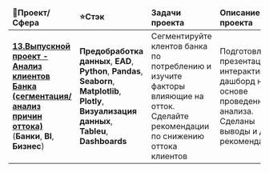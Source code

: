 <table>
  <thead align="left">
    <tr border: none;>
      <td><b>📝Проект/Сфера</b></td>
      <td><b>⭐Стэк</b></td>
      <td><b>Задачи проекта</b></td>
      <td><b>Описание проекта</b></td>
    </tr>
  </thead>
  <tbody>
    <tr>
      <td><a href="https://github.com/AbnormalReality/DA_portfolio/blob/master/13_Final_Bank/final_project_bank.ipynb"><b>13.Выпускной проект - Анализ клиентов Банка (сегментация/анализ причин оттока)</b></a>
      (<b>Банки</b>, <b>BI</b>, <b>Бизнес</b>)</td>
      <td><b>Предобработка данных</b>, <b>EAD</b>, <b>Python</b>, <b>Pandas</b>, <b>Seaborn</b>, <b>Matplotlib</b>, <b>Plotly</b>, <b>Визуализация данных</b>, <b>Tableu</b>, 
          <b>Dashboards</b></td>
      <td>Сегментируйте клентов банка по потреблению и изучите факторы влияющие на отток. Сделайте рекомендации по снижению оттока клиентов</td>
      <td>Подготовлены презентация и интерактивный дашборд на основе проведенного анализа. Сделаны выводы и даны рекомендации</td>
    </tr>
  </tbody>
</table>
